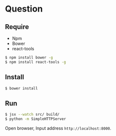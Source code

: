 # Question

## Require

* Npm
* Bower
* react-tools

``` sh
$ npm install bower -g
$ npm install react-tools -g
```

## Install

``` sh
$ bower install
```

## Run

``` sh
$ jsx --watch src/ build/ 
$ python -m SimpleHTTPServer
```

Open browser, Input address `http://localhost:8000`.

